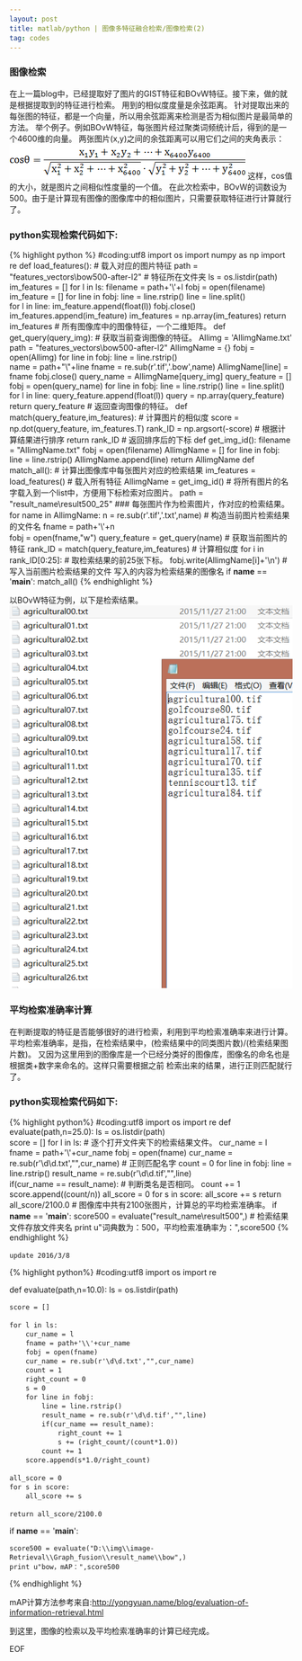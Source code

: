 ```yaml
---
layout: post
title: matlab/python | 图像多特征融合检索/图像检索(2)
tag: codes
---
```


<h3>图像检索</h3>

在上一篇blog中，已经提取好了图片的GIST特征和BOvW特征。接下来，做的就是根据提取到的特征进行检索。
用到的相似度度量是余弦距离。
针对提取出来的每张图的特征，都是一个向量，所以用余弦距离来检测是否为相似图片是最简单的方法。
举个例子。例如BOvW特征，每张图片经过聚类词频统计后，得到的是一个4600维的向量。
两张图片(x,y)之间的余弦距离可以用它们之间的夹角表示：
<img src="/images/cos.gif" >
这样，cos值的大小，就是图片之间相似性度量的一个值。
在此次检索中，BOvW的词数设为500。由于是计算现有图像的图像库中的相似图片，只需要获取特征进行计算就行了。
<h3>python实现检索代码如下:</h3>

{% highlight python %}
#coding:utf8
import os
import numpy as np
import re
def load_features():  #  载入对应的图片特征
	path = "features_vectors\\bow500-after-l2"  #  特征所在文件夹
	ls = os.listdir(path)
	im_features = []
	for l in ls:
		filename = path+'\\'+l
		fobj = open(filename)
		im_feature = []
		for line in fobj:
			line = line.rstrip()
			line = line.split()		
			for l in line:
				im_feature.append(float(l))
		fobj.close()
		im_features.append(im_feature)
	im_features = np.array(im_features)
	return im_features  #  所有图像库中的图像特征，一个二维矩阵。
def get_query(query_img): #  获取当前查询图像的特征。
	Allimg = 'AllimgName.txt'
	path = "features_vectors\\bow500-after-l2"
	AllimgName = {}
	fobj = open(Allimg)
	for line in fobj:
		line = line.rstrip()		
		name = path+"\\"+line
		fname = re.sub(r'.tif','.bow',name)
		AllimgName[line] = fname
	fobj.close()
	query_name = AllimgName[query_img]
	query_feature  = []
	fobj = open(query_name)
	for line in fobj:
		line = line.rstrip()
		line = line.split()	
		for l in line:
			query_feature.append(float(l))
	query = np.array(query_feature)
	return query_feature #  返回查询图像的特征。
def match(query_feature,im_features): #  计算图片的相似度
	score = np.dot(query_feature, im_features.T)
	rank_ID = np.argsort(-score)  #  根据计算结果进行排序
	return rank_ID #  返回排序后的下标
def get_img_id():
	filename = "AllimgName.txt"
	fobj = open(filename)
	AllimgName = []
	for line in fobj:
		line = line.rstrip()
		AllimgName.append(line)
	return AllimgName
def match_all(): #  计算出图像库中每张图片对应的检索结果
	im_features = load_features()  #  载入所有特征
	AllimgName = get_img_id()  #  将所有图片的名字载入到一个list中，方便用下标检索对应图片。
	path = "result_name\\result500_25"
	###  每张图片作为检索图片，作对应的检索结果。
	for name in AllimgName:
		n = re.sub(r'.tif','.txt',name)  #  构造当前图片检索结果的文件名
		fname = path+'\\'+n		
		fobj = open(fname,"w")
		query_feature = get_query(name)  #  获取当前图片的特征
		rank_ID = match(query_feature,im_features) #  计算相似度
		for i in rank_ID[0:25]:  # 取检索结果的前25张下标。
			fobj.write(AllimgName[i]+'\n') #  写入当前图片检索结果的文件  写入的内容为检索结果的图像名
if __name__ == '__main__':
	match_all()
{% endhighlight %}

以BOvW特征为例，以下是检索结果。
<img src="/images/bow_result.png">

<h3>平均检索准确率计算</h3>

在判断提取的特征是否能够很好的进行检索，利用到平均检索准确率来进行计算。
平均检索准确率，是指，在检索结果中，(检索结果中的同类图片数)/(检索结果图片数)。
又因为这里用到的图像库是一个已经分类好的图像库，图像名的命名也是根据类+数字来命名的。这样只需要根据之前
检索出来的结果，进行正则匹配就行了。
<h3>python实现检索代码如下:</h3>

{% highlight python%}
#coding:utf8
import os
import re
def evaluate(path,n=25.0):
	ls = os.listdir(path)  
	score = [] 
	for l in ls:   #  逐个打开文件夹下的检索结果文件。
		cur_name = l
		fname = path+'\\'+cur_name 
		fobj = open(fname)
		cur_name = re.sub(r'\d\d.txt',"",cur_name)     #  正则匹配名字
		count = 0
		for line in fobj:
			line = line.rstrip()
			result_name = re.sub(r'\d\d.tif',"",line)	
			if(cur_name == result_name):  #  判断类名是否相同。
				count += 1
		score.append((count/n))
	all_score = 0
	for s in score:
		all_score += s
	return all_score/2100.0   #  图像库中共有2100张图片，计算总的平均检索准确率。
if __name__ == '__main__':
	score500 = evaluate("result_name\\result500",)  #  检索结果文件存放文件夹名
	print u"词典数为：500，平均检索准确率为：",score500
{% endhighlight %}

<code>update 2016/3/8</code>

{% highlight python%}
#coding:utf8
import os
import re

def evaluate(path,n=10.0):
	ls = os.listdir(path)

	score = []

	for l in ls:
		cur_name = l
		fname = path+'\\'+cur_name
		fobj = open(fname)
		cur_name = re.sub(r'\d\d.txt',"",cur_name)
		count = 1
		right_count = 0
		s = 0
		for line in fobj:
			line = line.rstrip()
			result_name = re.sub(r'\d\d.tif',"",line)
			if(cur_name == result_name):
				right_count += 1
				s += (right_count/(count*1.0))
			count += 1
		score.append(s*1.0/right_count)
	
	all_score = 0
	for s in score:
		all_score += s

	return all_score/2100.0
if __name__ == '__main__':

	score500 = evaluate("D:\\img\\image-Retrieval\\Graph_fusion\\result_name\\bow",)
	print u"bow，mAP：",score500
{% endhighlight %}

mAP计算方法参考来自:http://yongyuan.name/blog/evaluation-of-information-retrieval.html

到这里，图像的检索以及平均检索准确率的计算已经完成。

EOF
